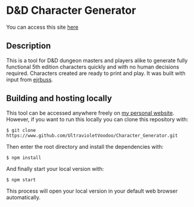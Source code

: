# D&D Character Generator
You can access this site [here](https://ultravioletvoodoo.github.io/Character_Generator/)
## Description
This is a tool for D&D dungeon masters and players alike to generate fully functional 5th edition characters quickly and with no human decisions required. Characters created are ready to print and play. It was built with input from [ejrbuss](https://github.com/ejrbuss).
## Building and hosting locally
This tool can be accessed anywhere freely on [my personal website](https://ultravioletvoodoo.github.io/Character_Generator/). However, if you want to run this locally you can clone this repository with:
```
$ git clone https://www.github.com/UltravioletVoodoo/Character_Generator.git
```
Then enter the root directory and install the dependencies with:  
```
$ npm install
```
And finally start your local version with:  
```
$ npm start
```
This process will open your local version in your default web browser automatically.

